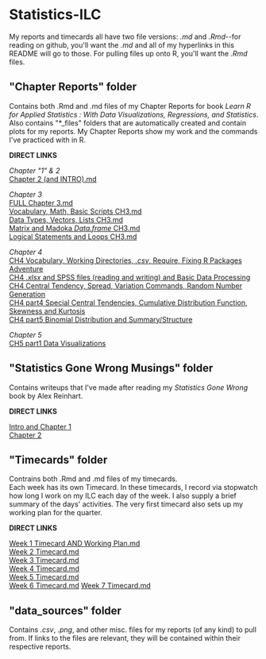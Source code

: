 # Statistics-ILC  

My reports and timecards all have two file versions: *.md* and *.Rmd*--for reading on github, you'll want the *.md* and all of my hyperlinks in this README will go to those.  For pulling files up onto R, you'll want the *.Rmd* files.

## "Chapter Reports" folder
Contains both .Rmd and .md files of my Chapter Reports for book *Learn R for Applied Statistics : With Data Visualizations, Regressions, and Statistics*.  Also contains "*_files" folders that are automatically created and contain plots for my reports.
My Chapter Reports show my work and the commands I've practiced with in R.  
  
**DIRECT LINKS**  
  
*Chapter "1" & 2*  
[Chapter 2 (and INTRO).md](https://github.com/Nurrospody/SOURCE-Statistics-ILC/blob/master/Chapter%20Reports/Chapter-2-Report.md)  
  
 *Chapter 3*  
[FULL Chapter 3.md](https://github.com/Nurrospody/SOURCE-Statistics-ILC/blob/master/Chapter%20Reports/Chapter-3-Report.md)    
[Vocabulary, Math, Basic Scripts CH3.md](https://github.com/Nurrospody/SOURCE-Statistics-ILC/blob/master/Chapter%20Reports/Vocabulary-Math-Basic-Scripts-CH3.md)    
[Data Types, Vectors, Lists CH3.md](https://github.com/Nurrospody/SOURCE-Statistics-ILC/blob/master/Chapter%20Reports/Data-Types-Vectors-Lists-CH3.md)   
[Matrix and Madoka *Data.frame* CH3.md](https://github.com/Nurrospody/SOURCE-Statistics-ILC/blob/master/Chapter%20Reports/Matrix-and-Madoka-Dataframe-CH3.md)    
[Logical Statements and Loops CH3.md](https://github.com/Nurrospody/SOURCE-Statistics-ILC/blob/master/Chapter%20Reports/Logical-Statements-and-Loops-CH3.md)  

*Chapter 4*  
[CH4 Vocabulary, Working Directories, *.csv*, Require, Fixing R Packages Adventure](https://github.com/Nurrospody/SOURCE-Statistics-ILC/blob/master/Chapter%20Reports/CSV-directory-CH4.md)  
[CH4 *.xlsx* and SPSS files (reading and writing) and Basic Data Processing](https://github.com/Nurrospody/SOURCE-Statistics-ILC/blob/master/Chapter%20Reports/CH4-part2.md)  
[CH4 Central Tendency, Spread, Variation Commands, Random Number Generation](https://github.com/Nurrospody/SOURCE-Statistics-ILC/blob/master/Chapter%20Reports/CH4-part3.md)  
[CH4 part4 Special Central Tendencies, Cumulative Distribution Function, Skewness and Kurtosis](https://github.com/Nurrospody/SOURCE-Statistics-ILC/blob/master/Chapter%20Reports/CH4-part4.md)  
[CH4 part5 Binomial Distribution and Summary/Structure](https://github.com/Nurrospody/SOURCE-Statistics-ILC/blob/master/Chapter%20Reports/CH4-part5.md) 

*Chapter 5*  
[CH5 part1 Data Visualizations](https://github.com/Nurrospody/SOURCE-Statistics-ILC/blob/master/Chapter%20Reports/CH5-part1.md) 

## "Statistics Gone Wrong Musings" folder  
Contains writeups that I've made after reading my *Statistics Gone Wrong* book by Alex Reinhart.  
  
**DIRECT LINKS**  
  
[Intro and Chapter 1](https://github.com/Nurrospody/SOURCE-Statistics-ILC/blob/master/Statistics%20Done%20Wrong%20Musings/Into_Ch1.md)  
[Chapter 2](https://github.com/Nurrospody/SOURCE-Statistics-ILC/blob/master/Statistics%20Done%20Wrong%20Musings/CH2.md)  


## "Timecards" folder
Contrains both .Rmd and .md files of my timecards.  
Each week has its own Timecard.  In these timecards, I record via stopwatch how long I work on my ILC each day of the week.  I also supply a brief summary of the days' activities.  The very first timecard also sets up my working plan for the quarter.  
  
**DIRECT LINKS**  
  
[Week 1 Timecard AND Working Plan.md](https://github.com/Nurrospody/SOURCE-Statistics-ILC/blob/master/Timecards/Week-1-Timecard.md)  
[Week 2 Timecard.md](https://github.com/Nurrospody/SOURCE-Statistics-ILC/blob/master/Timecards/Week-2-Timecard.md)    
[Week 3 Timecard.md](https://github.com/Nurrospody/SOURCE-Statistics-ILC/blob/master/Timecards/Week-3-Timecard.md)   
[Week 4 Timecard.md](https://github.com/Nurrospody/SOURCE-Statistics-ILC/blob/master/Timecards/Week-4-Timecard.md)  
[Week 5 Timecard.md](https://github.com/Nurrospody/SOURCE-Statistics-ILC/blob/master/Timecards/Week-5-Timecard.md)  
[Week 6 Timecard.md](https://github.com/Nurrospody/SOURCE-Statistics-ILC/blob/master/Timecards/Week-6-Timecard.md)
[Week 7 Timecard.md](https://github.com/Nurrospody/SOURCE-Statistics-ILC/blob/master/Timecards/Week-7-Timecard.md)  


## "data_sources" folder
Contains *.csv*, *.png*, and other misc. files for my reports (of any kind) to pull from.  If links to the files are relevant, they will be contained within their respective reports.



